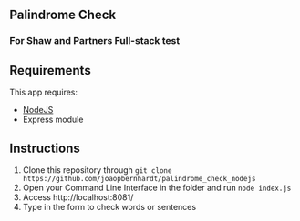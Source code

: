 ## Palindrome Check
### For Shaw and Partners Full-stack test

## Requirements
This app requires:
* [NodeJS](https://nodejs.org)
* Express module

## Instructions
1. Clone this repository through `git clone https://github.com/joaopbernhardt/palindrome_check_nodejs`
1. Open your Command Line Interface in the folder and run `node index.js`
1. Access http://localhost:8081/
1. Type in the form to check words or sentences
